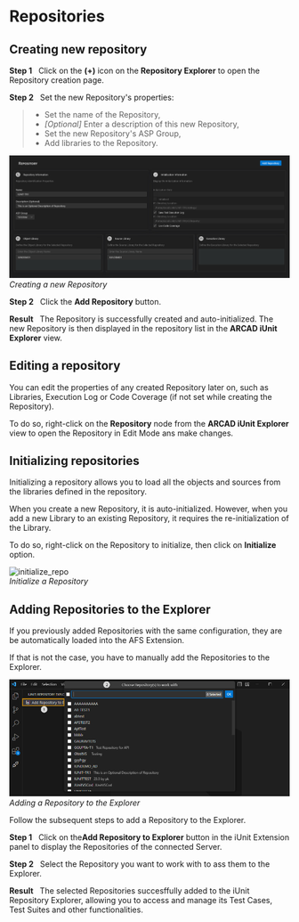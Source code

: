# Repositories
## Creating new repository
**Step 1** &nbsp; Click on the **(+)** icon on the **Repository Explorer** to open the Repository creation page.

**Step 2** &nbsp; Set the new Repository's properties:  
> * Set the name of the Repository,  
> * _[Optional]_ Enter a description of this new Repository,  
> * Set the new Repository's ASP Group,  
> * Add libraries to the Repository.  
    
![create_repo](./../../media/Add-Repository.jpg)
_Creating a new Repository_

**Step 2** &nbsp; Click the **Add Repository** button.  

**Result** &nbsp; The Repository is successfully created and auto-initialized. The new Repository is then displayed in the repository list in the **ARCAD iUnit Explorer** view.

## Editing a repository
You can edit the properties of any created Repository later on, such as Libraries, Execution Log or Code Coverage (if not set while creating the Repository).

To do so, right-click on the **Repository** node from the **ARCAD iUnit Explorer** view to open the Repository in Edit Mode ans make changes.

## Initializing repositories
Initializing a repository allows you to load all the objects and sources from the libraries defined in the repository.

When you create a new Repository, it is auto-initialized. However, when you add a new Library to an existing Repository, it requires the re-initialization of the Library.

To do so, right-click on the Repository to initialize, then click on **Initialize** option.

![initialize_repo](./../../media/init-repo.png")  
_Initialize a  Repository_

## Adding Repositories to the Explorer
If you previously added Repositories with the same configuration, they are be automatically loaded into the AFS Extension.

If that is not the case, you have to manually add the Repositories to the Explorer.

![adding_repo](.//../../media/add-repo-to-explorer.png)
_Adding a  Repository to the Explorer_

Follow the subsequent steps to add a Repository to the Explorer.

**Step 1** &nbsp; Click on the**Add Repository to Explorer** button in the iUnit Extension panel to display the Repositories of the connected Server.

**Step 2** &nbsp; Select the Repository you want to work with to ass them to the Explorer.

**Result** &nbsp; The selected Repositories succesffully added to the iUnit Repository Explorer, allowing you to access and manage its Test Cases, Test Suites and other functionalities.